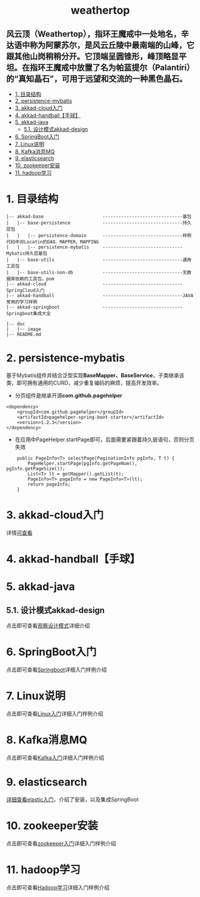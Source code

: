 <center><h1>weathertop</h1></center>

<h2>风云顶（Weathertop），指环王魔戒中一处地名，辛达语中称为阿蒙苏尔，是风云丘陵中最南端的山峰，它跟其他山岗稍稍分开。它顶端呈圆锥形，峰顶略显平坦。在指环王魔戒中放置了名为帕蓝提尔（Palantíri）的“真知晶石”，可用于远望和交流的一种黑色晶石。</h2>

<!-- TOC -->

- [1. 目录结构](#1-目录结构)
- [2. persistence-mybatis](#2-persistence-mybatis)
- [3. akkad-cloud入门](#3-akkad-cloud入门)
- [4. akkad-handball【手球】](#4-akkad-handball手球)
- [5. akkad-java](#5-akkad-java)
    - [5.1. 设计模式akkad-design](#51-设计模式akkad-design)
- [6. SpringBoot入门](#6-springboot入门)
- [7. Linux说明](#7-linux说明)
- [8. Kafka消息MQ](#8-kafka消息mq)
- [9. elasticsearch](#9-elasticsearch)
- [10. zookeeper安装](#10-zookeeper安装)
- [11. hadoop学习](#11-hadoop学习)

<!-- /TOC -->

# 1. 目录结构

~~~
|-- akkad-base                      ------------------------------基包
|   |-- base-persistence            ------------------------------持久层包
|   |   |-- persistence-domain      ------------------------------样例代码中对Locatin的DAO、MAPPER、MAPPING
|   |   |-- persistence-mybatis     ------------------------------Mybatis持久层基包
|   |-- base-utils                  ------------------------------通用工具包
|   |-- base-utils-non-db           ------------------------------无数据库依赖的工具包，pom
|-- akkad-cloud                     ------------------------------SpringCloud入门
|-- akkad-handball                  ------------------------------JAVA常用的学习样例
|-- akkad-springboot                ------------------------------Springboot集成大全

|-- doc
|   |-- image
|-- README.md
~~~

# 2. persistence-mybatis

基于Mybatis组件并结合泛型实现**BaseMapper、BaseService**，子类继承该类，即可拥有通用的CURD，减少重复编码的麻烦，提高开发效率。

- 分页组件是继承开源**com.github.pagehelper**

~~~
<dependency>
    <groupId>com.github.pagehelper</groupId>
    <artifactId>pagehelper-spring-boot-starter</artifactId>
    <version>1.2.3</version>
</dependency>
~~~

- 在应用中PageHelper.startPage即可，后面需要紧跟着持久层语句，否则分页失效

~~~
    public PageInfo<T> selectPage(PaginationInfo pgInfo, T t) {
        PageHelper.startPage(pgInfo.getPageNum(), pgInfo.getPageSize());
        List<T> lt = getMapper().getList(t);
        PageInfo<T> pageInfo = new PageInfo<T>(lt);
        return pageInfo;
    }
~~~

# 3. akkad-cloud入门

详情[可查看](akkad-cloud/README.md)

# 4. akkad-handball【手球】

# 5. akkad-java

## 5.1. 设计模式akkad-design

点击即可查看[观察设计模式](akkad-java/akkad-design/Observer.md)详细介绍

# 6. SpringBoot入门

点击即可查看[Springboot](akkad-springboot/README.md)详细入门样例介绍

# 7. Linux说明

点击即可查看[Linux入门](doc/Liunx/Linux基本命令.md)详细入门样例介绍

# 8. Kafka消息MQ

点击即可查看[Kafka入门](doc/Liunx/02_kafka/README.md)详细入门样例介绍

# 9. elasticsearch

[详细查看elastic入门](akkad-springboot/springboot-elasticsearch/elastic.md)，介绍了安装，以及集成SpringBoot

# 10. zookeeper安装

点击即可查看[zookeeper入门](doc/Liunx/03_zookeeper/README.md)详细入门样例介绍

# 11. hadoop学习

点击即可查看[Hadoop学习](doc/Liunx/04_haddop/README.md)详细入门样例介绍